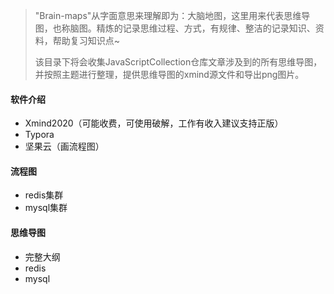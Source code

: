 > "Brain-maps"从字面意思来理解即为：大脑地图，这里用来代表思维导图，也称脑图。精炼的记录思维过程、方式，有规律、整洁的记录知识、资料，帮助复习知识点~
>
> 该目录下将会收集JavaScriptCollection仓库文章涉及到的所有思维导图，并按照主题进行整理，提供思维导图的xmind源文件和导出png图片。

####  软件介绍

- Xmind2020（可能收费，可使用破解，工作有收入建议支持正版）
- Typora
- 坚果云（画流程图）

#### 流程图

- redis集群
- mysql集群

#### 思维导图

- 完整大纲
- redis
- mysql

